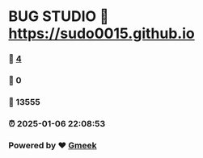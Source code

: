 # BUG STUDIO :link: https://sudo0015.github.io 
### :page_facing_up: [4](https://sudo0015.github.io/tag.html) 
### :speech_balloon: 0 
### :hibiscus: 13555 
### :alarm_clock: 2025-01-06 22:08:53 
### Powered by :heart: [Gmeek](https://github.com/Meekdai/Gmeek)
